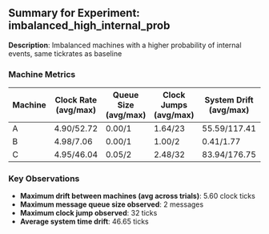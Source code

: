 ## Summary for Experiment: imbalanced_high_internal_prob

**Description**: Imbalanced machines with a higher probability of internal events, same tickrates as baseline

### Machine Metrics

| Machine | Clock Rate (avg/max) | Queue Size (avg/max) | Clock Jumps (avg/max) | System Drift (avg/max) | Machine Drift (avg) | Events (I/S/R/B) | Run Duration | Final Clock |
|---------|---------------------|---------------------|---------------------|------------------------|---------------------|-----------------|-------------|------------|
| A | 4.90/52.72 | 0.00/1 | 1.64/23 | 55.59/117.41 | -2.93 | 126.0/14.8/29.8/7.2 | 59.1s | 290 |
| B | 4.98/7.06 | 0.00/1 | 1.00/2 | 0.41/1.77 | 2.67 | 237.4/26.2/19.8/12.0 | 59.2s | 296 |
| C | 4.95/46.04 | 0.05/2 | 2.48/32 | 83.94/176.75 | 0.27 | 68.2/6.2/41.6/3.0 | 59.1s | 294 |

### Key Observations

* **Maximum drift between machines (avg across trials)**: 5.60 clock ticks
* **Maximum message queue size observed**: 2 messages
* **Maximum clock jump observed**: 32 ticks
* **Average system time drift**: 46.65 ticks
